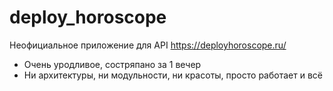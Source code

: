 # deploy_horoscope

Неофициальное приложение для API https://deployhoroscope.ru/

- Очень уродливое, состряпано за 1 вечер
- Ни архитектуры, ни модульности, ни красоты, просто работает и всё